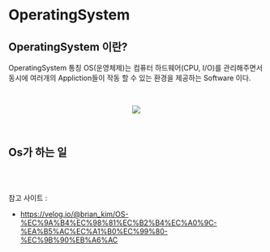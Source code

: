 # OperatingSystem

## OperatingSystem 이란?
OperatingSystem 통칭 OS(운영체제)는 컴퓨터 하드웨어(CPU, I/O)를 관리해주면서 동시에 여러개의 Appliction들이 작동 할 수 있는 환경을 제공하는 Software 이다.

<br>

<p align = "center">
    <img src = "../Pictures\OperatingSystem_1.png">
</p>

<br>

## Os가 하는 일


<br><br>

참고 사이트 :
* https://velog.io/@brian_kim/OS-%EC%9A%B4%EC%98%81%EC%B2%B4%EC%A0%9C-%EA%B5%AC%EC%A1%B0%EC%99%80-%EC%9B%90%EB%A6%AC
